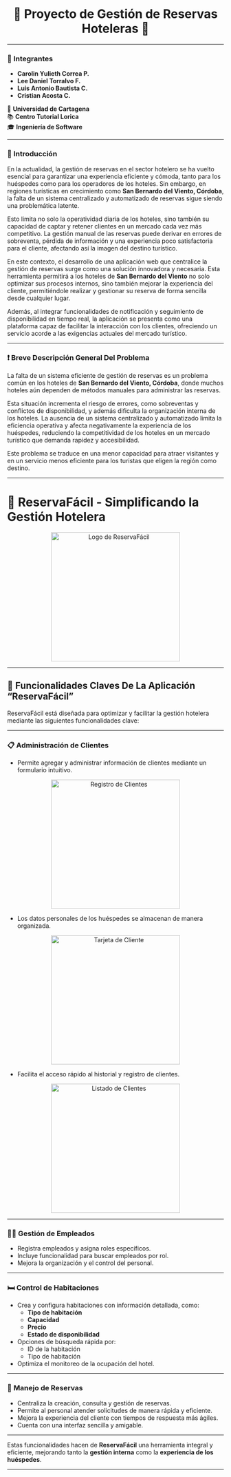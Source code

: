 <div align="center">

# 🌟 **Proyecto de Gestión de Reservas Hoteleras** 🌟

</div>

---

### 👥 **Integrantes**
- **Carolin Yulieth Correa P.**  
- **Lee Daniel Torralvo F.**  
- **Luis Antonio Bautista C.**  
- **Cristian Acosta C.**  

📍 **Universidad de Cartagena**  
📚 **Centro Tutorial Lorica**  
🎓 **Ingeniería de Software**

---

### 📖 **Introducción**  
En la actualidad, la gestión de reservas en el sector hotelero se ha vuelto esencial para garantizar una experiencia eficiente y cómoda, tanto para los huéspedes como para los operadores de los hoteles. Sin embargo, en regiones turísticas en crecimiento como **San Bernardo del Viento, Córdoba**, la falta de un sistema centralizado y automatizado de reservas sigue siendo una problemática latente.  

Esto limita no solo la operatividad diaria de los hoteles, sino también su capacidad de captar y retener clientes en un mercado cada vez más competitivo. La gestión manual de las reservas puede derivar en errores de sobreventa, pérdida de información y una experiencia poco satisfactoria para el cliente, afectando así la imagen del destino turístico.  

En este contexto, el desarrollo de una aplicación web que centralice la gestión de reservas surge como una solución innovadora y necesaria. Esta herramienta permitirá a los hoteles de **San Bernardo del Viento** no solo optimizar sus procesos internos, sino también mejorar la experiencia del cliente, permitiéndole realizar y gestionar su reserva de forma sencilla desde cualquier lugar.  

Además, al integrar funcionalidades de notificación y seguimiento de disponibilidad en tiempo real, la aplicación se presenta como una plataforma capaz de facilitar la interacción con los clientes, ofreciendo un servicio acorde a las exigencias actuales del mercado turístico.

---

### ❗ **Breve Descripción General Del Problema**  
La falta de un sistema eficiente de gestión de reservas es un problema común en los hoteles de **San Bernardo del Viento, Córdoba**, donde muchos hoteles aún dependen de métodos manuales para administrar las reservas.  

Esta situación incrementa el riesgo de errores, como sobreventas y conflictos de disponibilidad, y además dificulta la organización interna de los hoteles. La ausencia de un sistema centralizado y automatizado limita la eficiencia operativa y afecta negativamente la experiencia de los huéspedes, reduciendo la competitividad de los hoteles en un mercado turístico que demanda rapidez y accesibilidad.  

Este problema se traduce en una menor capacidad para atraer visitantes y en un servicio menos eficiente para los turistas que eligen la región como destino.

---

# 🏨 **ReservaFácil** - Simplificando la Gestión Hotelera

<p align="center"> <img src="img/reservaFacil.png" alt="Logo de ReservaFácil" width="300"> </p>

---

## 🌟 **Funcionalidades Claves De La Aplicación “ReservaFácil”**

ReservaFácil está diseñada para optimizar y facilitar la gestión hotelera mediante las siguientes funcionalidades clave:

---

### 📋 **Administración de Clientes**

- Permite agregar y administrar información de clientes mediante un formulario intuitivo.

<p align="center"> <img src="img/registroClientes.png" alt="Registro de Clientes" width="300"> </p>

- Los datos personales de los huéspedes se almacenan de manera organizada.

<p align="center"> <img src="img/tarjetaCliente.png" alt="Tarjeta de Cliente" width="300"> </p>

- Facilita el acceso rápido al historial y registro de clientes.

<p align="center"> <img src="img/listadoClientes.png" alt="Listado de Clientes" width="300"> </p>

---

### 🧑‍💼 **Gestión de Empleados**

- Registra empleados y asigna roles específicos.
- Incluye funcionalidad para buscar empleados por rol.
- Mejora la organización y el control del personal.

---

### 🛏️ **Control de Habitaciones**
- Crea y configura habitaciones con información detallada, como:
    - **Tipo de habitación**
    - **Capacidad**
    - **Precio**
    - **Estado de disponibilidad**
- Opciones de búsqueda rápida por:
    - ID de la habitación
    - Tipo de habitación
- Optimiza el monitoreo de la ocupación del hotel.

---

### 📅 **Manejo de Reservas**
- Centraliza la creación, consulta y gestión de reservas.
- Permite al personal atender solicitudes de manera rápida y eficiente.
- Mejora la experiencia del cliente con tiempos de respuesta más ágiles.
- Cuenta con una interfaz sencilla y amigable.

---

Estas funcionalidades hacen de **ReservaFácil** una herramienta integral y eficiente, mejorando tanto la **gestión interna** como la **experiencia de los huéspedes**.

---






